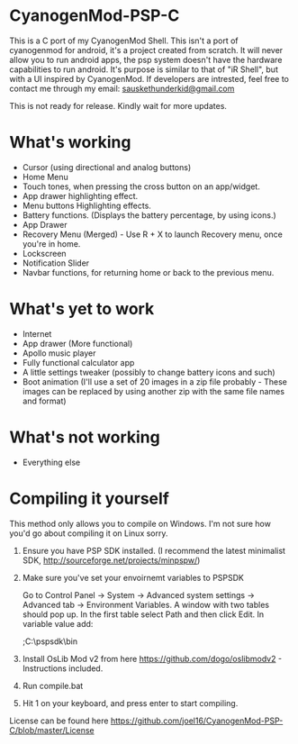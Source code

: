 CyanogenMod-PSP-C
=================

This is a C port of my CyanogenMod Shell. This isn't a port of cyanogenmod for android, it's a project created from scratch. It will never allow you to run android apps, the psp system doesn't have the hardware capabilities to run android. It's purpose is similar to that of "iR Shell", but with a UI inspired by CyanogenMod. If developers are intrested, feel free to contact me through my email: sauskethunderkid@gmail.com 

This is not ready for release. Kindly wait for more updates.


What's working
=================
- Cursor (using directional and analog buttons)
- Home Menu
- Touch tones, when pressing the cross button on an app/widget.
- App drawer highlighting effect. 
- Menu buttons Highlighting effects.
- Battery functions. (Displays the battery percentage, by using icons.)
- App Drawer
- Recovery Menu (Merged) - Use R + X to launch Recovery menu, once you're in home.
- Lockscreen
- Notification Slider
- Navbar functions, for returning home or back to the previous menu.

What's yet to work
=================
- Internet
- App drawer (More functional)
- Apollo music player
- Fully functional calculator app
- A little settings tweaker (possibly to change battery icons and such)
- Boot animation (I'll use a set of 20 images in a zip file probably - These images can be replaced by using another zip with the same file names and format)

What's not working
=================
- Everything else

Compiling it yourself 
=================
This method only allows you to compile on Windows. I'm not sure how you'd go about compiling it on Linux sorry.

1. Ensure you have PSP SDK installed. (I recommend the latest minimalist SDK, http://sourceforge.net/projects/minpspw/)
2. Make sure you've set your envoirnemt variables to PSPSDK

   Go to Control Panel -> System -> Advanced system settings -> Advanced tab -> Environment Variables. A window with two     tables should pop up. In the first table select Path and then click Edit. In variable value add:
   
   ;C:\pspsdk\bin
   
3. Install OsLib Mod v2 from here https://github.com/dogo/oslibmodv2 - Instructions included.
4. Run compile.bat
5. Hit 1 on your keyboard, and press enter to start compiling.


License can be found here https://github.com/joel16/CyanogenMod-PSP-C/blob/master/License

